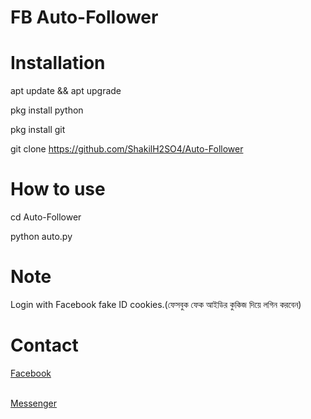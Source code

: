 # FB Auto-Follower

# Installation

apt update && apt upgrade

pkg install python

pkg install git

git clone https://github.com/ShakilH2SO4/Auto-Follower

# How to use

cd Auto-Follower

python auto.py


# Note
Login with Facebook fake ID cookies.(ফেসবুক ফেক আইডির কুকিজ দিয়ে লগিন করবেন)

# Contact<br>
<a href='https://facebook.com/Shakil.Hasan.HLT'>Facebook</a> <br>

<br>
<a href='https://m.me/Sh4k1l.H2SO4'>Messenger</a> <br>
